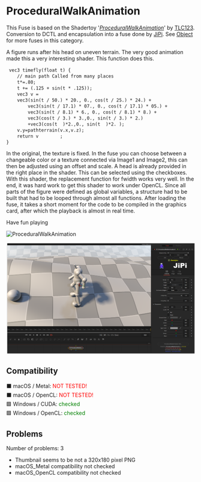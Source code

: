 # ProceduralWalkAnimation

This Fuse is based on the Shadertoy '_[ProceduralWalkAnimation](https://www.shadertoy.com/view/WlsSWS)_' by [TLC123](https://www.shadertoy.com/user/TLC123). Conversion to DCTL and encapsulation into a fuse done by [JiPi](../../Site/Profiles/JiPi.md). See [Object](README.md) for more fuses in this category.

<!-- +++ DO NOT REMOVE THIS COMMENT +++ DO NOT ADD OR EDIT ANY TEXT BEFORE THIS LINE +++ IT WOULD BE A REALLY BAD IDEA +++ -->

A figure runs after his head on uneven terrain.
The very good animation made this a very interesting shader.
This function does this.

```
 vec3 timefly(float t) {
    // main path Called from many places
    t*=.80;
	t += (.125 + sin(t * .125));
	vec3 v =
	vec3(sin(t / 50.) * 20., 0., cos(t / 25.) * 24.) +
		vec3(sin(t / 17.1) * 07., 0., cos(t / 17.1) * 05.) +
		vec3(sin(t / 8.1) * 6., 0., cos(t / 8.1) * 8.) +
		vec3(cos(t / 3.) * 3.,0., sin(t / 3.) * 2.)
        +vec3(cos(t  )*2.,0., sin(t  )*2. );
    v.y=pathterrain(v.x,v.z);
    return v        ;
}
```
In the original, the texture is fixed. In the fuse you can choose between a changeable color or a texture connected via Image1 and Image2, this can then be adjusted using an offset and scale. A head is already provided in the right place in the shader. This can be selected using the checkboxes. With this shader, the replacement function for fwidth works very well. In the end, it was hard work to get this shader to work under OpenCL. Since all parts of the figure were defined as global variables, a structure had to be built that had to be looped through almost all functions. After loading the fuse, it takes a short moment for the code to be compiled in the graphics card, after which the playback is almost in real time.

Have fun playing

![ProceduralWalkAnimation](https://user-images.githubusercontent.com/78935215/121263523-05181700-c8b6-11eb-98f5-aa44d178ce23.gif)



[![ProceduralWalkAnimation](ProceduralWalkAnimation.png)](ProceduralWalkAnimation.fuse)

<!-- +++ DO NOT REMOVE THIS COMMENT +++ DO NOT EDIT ANY TEXT THAT COMES AFTER THIS LINE +++ TRUST ME: JUST DON'T DO IT +++ -->

## Compatibility

⬛ macOS / Metal: <span style="color:red; ">NOT TESTED!</span><br />
⬛ macOS / OpenCL: <span style="color:red; ">NOT TESTED!</span><br />
🟩 Windows / CUDA: <span style="color:green; ">checked</span><br />
🟩 Windows / OpenCL: <span style="color:green; ">checked</span><br />


## Problems

Number of problems: 3

- Thumbnail seems to be not a 320x180 pixel PNG
- macOS_Metal compatibility not checked
- macOS_OpenCL compatibility not checked



